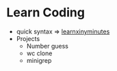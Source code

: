 # Learn Coding

- quick syntax => [learnxinyminutes][LRNXINY]
- Projects
  - Number guess
  - wc clone
  - minigrep

[LRNXINY]: https://learnxinyminutes.com
